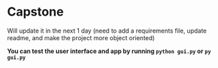# Capstone

Will update it in the next 1 day (need to add a requirements file, update readme, and make the project more object oriented)

**You can test the user interface and app by running ```python gui.py``` or ```py gui.py```**
